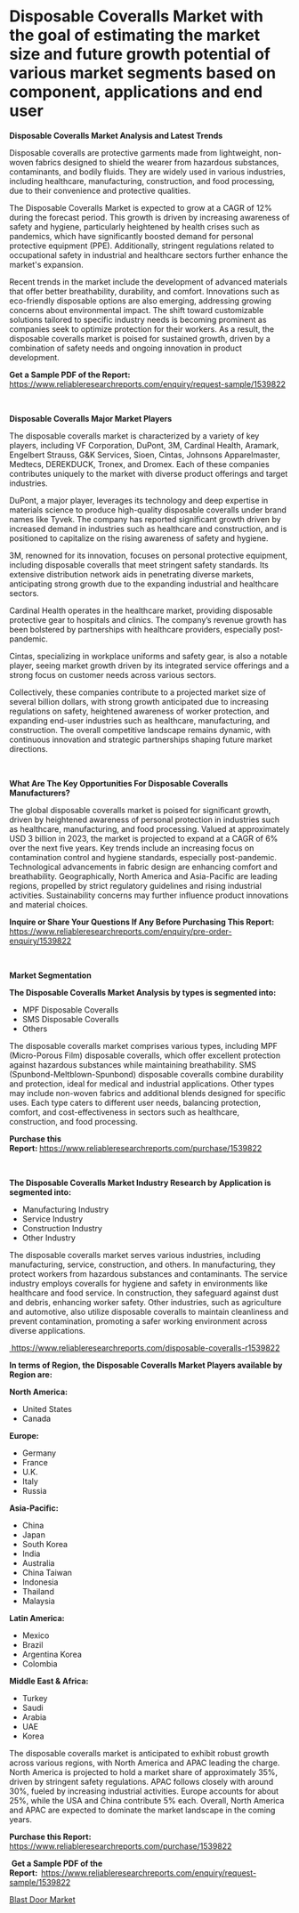 <p><h1>Disposable Coveralls Market with the goal of estimating the market size and future growth potential of various market segments based on component, applications and end user</h1></p><p><strong>Disposable Coveralls Market Analysis and Latest Trends</strong></p>
<p><p>Disposable coveralls are protective garments made from lightweight, non-woven fabrics designed to shield the wearer from hazardous substances, contaminants, and bodily fluids. They are widely used in various industries, including healthcare, manufacturing, construction, and food processing, due to their convenience and protective qualities.</p><p>The Disposable Coveralls Market is expected to grow at a CAGR of 12% during the forecast period. This growth is driven by increasing awareness of safety and hygiene, particularly heightened by health crises such as pandemics, which have significantly boosted demand for personal protective equipment (PPE). Additionally, stringent regulations related to occupational safety in industrial and healthcare sectors further enhance the market's expansion.</p><p>Recent trends in the market include the development of advanced materials that offer better breathability, durability, and comfort. Innovations such as eco-friendly disposable options are also emerging, addressing growing concerns about environmental impact. The shift toward customizable solutions tailored to specific industry needs is becoming prominent as companies seek to optimize protection for their workers. As a result, the disposable coveralls market is poised for sustained growth, driven by a combination of safety needs and ongoing innovation in product development.</p></p>
<p><strong>Get a Sample PDF of the Report:&nbsp;</strong> <a href="https://www.reliableresearchreports.com/enquiry/request-sample/1539822?utm_campaign=2128&utm_medium=2&utm_source=Github&utm_content=ia&utm_term=08022025&utm_id=disposable-coveralls">https://www.reliableresearchreports.com/enquiry/request-sample/1539822</a></p>
<p>&nbsp;</p>
<p><strong>Disposable Coveralls Major Market Players</strong></p>
<p><p>The disposable coveralls market is characterized by a variety of key players, including VF Corporation, DuPont, 3M, Cardinal Health, Aramark, Engelbert Strauss, G&K Services, Sioen, Cintas, Johnsons Apparelmaster, Medtecs, DEREKDUCK, Tronex, and Dromex. Each of these companies contributes uniquely to the market with diverse product offerings and target industries.</p><p>DuPont, a major player, leverages its technology and deep expertise in materials science to produce high-quality disposable coveralls under brand names like Tyvek. The company has reported significant growth driven by increased demand in industries such as healthcare and construction, and is positioned to capitalize on the rising awareness of safety and hygiene.</p><p>3M, renowned for its innovation, focuses on personal protective equipment, including disposable coveralls that meet stringent safety standards. Its extensive distribution network aids in penetrating diverse markets, anticipating strong growth due to the expanding industrial and healthcare sectors.</p><p>Cardinal Health operates in the healthcare market, providing disposable protective gear to hospitals and clinics. The company’s revenue growth has been bolstered by partnerships with healthcare providers, especially post-pandemic.</p><p>Cintas, specializing in workplace uniforms and safety gear, is also a notable player, seeing market growth driven by its integrated service offerings and a strong focus on customer needs across various sectors.</p><p>Collectively, these companies contribute to a projected market size of several billion dollars, with strong growth anticipated due to increasing regulations on safety, heightened awareness of worker protection, and expanding end-user industries such as healthcare, manufacturing, and construction. The overall competitive landscape remains dynamic, with continuous innovation and strategic partnerships shaping future market directions.</p></p>
<p>&nbsp;</p>
<p><strong>What Are The Key Opportunities For Disposable Coveralls Manufacturers?</strong></p>
<p><p>The global disposable coveralls market is poised for significant growth, driven by heightened awareness of personal protection in industries such as healthcare, manufacturing, and food processing. Valued at approximately USD 3 billion in 2023, the market is projected to expand at a CAGR of 6% over the next five years. Key trends include an increasing focus on contamination control and hygiene standards, especially post-pandemic. Technological advancements in fabric design are enhancing comfort and breathability. Geographically, North America and Asia-Pacific are leading regions, propelled by strict regulatory guidelines and rising industrial activities. Sustainability concerns may further influence product innovations and material choices.</p></p>
<p><strong>Inquire or Share Your Questions If Any Before Purchasing This Report:</strong> <a href="https://www.reliableresearchreports.com/enquiry/pre-order-enquiry/1539822?utm_campaign=2128&utm_medium=2&utm_source=Github&utm_content=ia&utm_term=08022025&utm_id=disposable-coveralls">https://www.reliableresearchreports.com/enquiry/pre-order-enquiry/1539822</a></p>
<p>&nbsp;</p>
<p><strong>Market Segmentation</strong></p>
<p><strong>The Disposable Coveralls Market Analysis by types is segmented into:</strong></p>
<p><ul><li>MPF Disposable Coveralls</li><li>SMS Disposable Coveralls</li><li>Others</li></ul></p>
<p><p>The disposable coveralls market comprises various types, including MPF (Micro-Porous Film) disposable coveralls, which offer excellent protection against hazardous substances while maintaining breathability. SMS (Spunbond-Meltblown-Spunbond) disposable coveralls combine durability and protection, ideal for medical and industrial applications. Other types may include non-woven fabrics and additional blends designed for specific uses. Each type caters to different user needs, balancing protection, comfort, and cost-effectiveness in sectors such as healthcare, construction, and food processing.</p></p>
<p><strong>Purchase this Report:&nbsp;</strong><a href="https://www.reliableresearchreports.com/purchase/1539822?utm_campaign=2128&utm_medium=2&utm_source=Github&utm_content=ia&utm_term=08022025&utm_id=disposable-coveralls">https://www.reliableresearchreports.com/purchase/1539822</a></p>
<p>&nbsp;</p>
<p><strong>The Disposable Coveralls Market Industry Research by Application is segmented into:</strong></p>
<p><ul><li>Manufacturing Industry</li><li>Service Industry</li><li>Construction Industry</li><li>Other Industry</li></ul></p>
<p><p>The disposable coveralls market serves various industries, including manufacturing, service, construction, and others. In manufacturing, they protect workers from hazardous substances and contaminants. The service industry employs coveralls for hygiene and safety in environments like healthcare and food service. In construction, they safeguard against dust and debris, enhancing worker safety. Other industries, such as agriculture and automotive, also utilize disposable coveralls to maintain cleanliness and prevent contamination, promoting a safer working environment across diverse applications.</p></p>
<p><a href="https://www.reliableresearchreports.com/disposable-coveralls-r1539822?utm_campaign=2128&utm_medium=2&utm_source=Github&utm_content=ia&utm_term=08022025&utm_id=disposable-coveralls">&nbsp;https://www.reliableresearchreports.com/disposable-coveralls-r1539822</a></p>
<p><strong>In terms of Region, the Disposable Coveralls Market Players available by Region are:</strong></p>
<p>
    <p> <strong> North America: </strong>
        <ul>
            <li>United States</li>
            <li>Canada</li>
        </ul>
        </p> 
    <p> <strong> Europe: </strong>
        <ul>
            <li>Germany</li>
            <li>France</li>
            <li>U.K.</li>
            <li>Italy</li>
            <li>Russia</li>
        </ul>
        </p> 
    <p> <strong> Asia-Pacific: </strong>
        <ul>
            <li>China</li>
            <li>Japan</li>
            <li>South Korea</li>
            <li>India</li>
            <li>Australia</li>
            <li>China Taiwan</li>
            <li>Indonesia</li>
            <li>Thailand</li>
            <li>Malaysia</li>
        </ul>
        </p> 
    <p> <strong> Latin America: </strong>
        <ul>
            <li>Mexico</li>
            <li>Brazil</li>
            <li>Argentina Korea</li>
            <li>Colombia</li>
        </ul>
        </p> 
    <p> <strong> Middle East & Africa: </strong>
        <ul>
            <li>Turkey</li>
            <li>Saudi</li>
            <li>Arabia</li>
            <li>UAE</li>
            <li>Korea</li>
        </ul>
    </p>
    </p>
<p><p>The disposable coveralls market is anticipated to exhibit robust growth across various regions, with North America and APAC leading the charge. North America is projected to hold a market share of approximately 35%, driven by stringent safety regulations. APAC follows closely with around 30%, fueled by increasing industrial activities. Europe accounts for about 25%, while the USA and China contribute 5% each. Overall, North America and APAC are expected to dominate the market landscape in the coming years.</p></p>
<p><strong>Purchase this Report: </strong><a href="https://www.reliableresearchreports.com/purchase/1539822?utm_campaign=2128&utm_medium=2&utm_source=Github&utm_content=ia&utm_term=08022025&utm_id=disposable-coveralls">https://www.reliableresearchreports.com/purchase/1539822</a></p>
<p>&nbsp;<strong>Get a Sample PDF of the Report:&nbsp;&nbsp;</strong><a href="https://www.reliableresearchreports.com/enquiry/request-sample/1539822?utm_campaign=2128&utm_medium=2&utm_source=Github&utm_content=ia&utm_term=08022025&utm_id=disposable-coveralls">https://www.reliableresearchreports.com/enquiry/request-sample/1539822</a></p>
<p><strong></strong></p>
<p><p><a href="https://github.com/MariaWashington76/Market-Research-Report-List-1/blob/main/blast-door-market.md?utm_campaign=2128&utm_medium=2&utm_source=Github&utm_content=ia&utm_term=08022025&utm_id=disposable-coveralls">Blast Door Market</a></p></p>